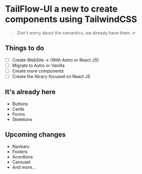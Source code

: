 # TailFlow-UI a new to create components using TailwindCSS
> Don't worry about the semantics, we already have them. ✔

 ## Things to do
- [ ] Create WebSite -> (With Astro or React JS)
- [ ] Migrate to Astro or Vanilla
- [ ] Create more components
- [ ] Create the library focused on React JS

## It's already here
- Buttons
- Cards
- Forms
- Skeletons

 ## Upcoming changes
 - Navbars
 - Footers
 - Acordions
 - Carousel
 - And more...




